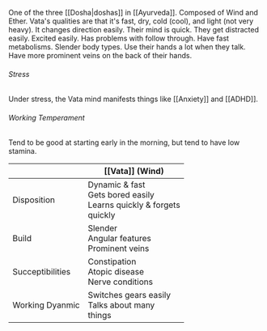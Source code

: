One of the three [[Dosha|doshas]] in [[Ayurveda]]. Composed of Wind and Ether. Vata's qualities are that it's fast, dry, cold (cool), and light (not very heavy). It changes direction easily. Their mind is quick. They get distracted easily. Excited easily. Has problems with follow through. Have fast metabolisms. Slender body types. Use their hands a lot when they talk. Have more prominent veins on the back of their hands.

###### Stress
Under stress, the Vata mind manifests things like [[Anxiety]] and [[ADHD]].

###### Working Temperament
Tend to be good at starting early in the morning, but tend to have low stamina.

|                  | [[Vata]] (Wind)                                                            |
| ---------------- | -------------------------------------------------------------------------- |
| Disposition      | Dynamic & fast<br>Gets bored easily<br>Learns quickly & forgets<br>quickly |
| Build            | Slender<br>Angular features<br>Prominent veins                             |
| Succeptibilities | Constipation<br>Atopic disease<br>Nerve conditions                         |
| Working Dyanmic  | Switches gears easily<br>Talks about many<br>things                        |
